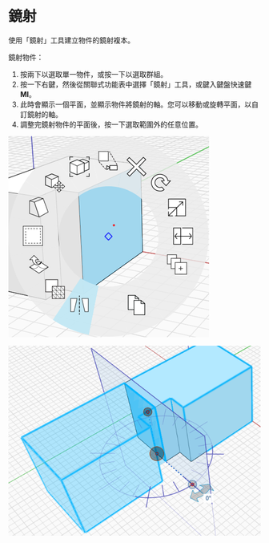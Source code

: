 # 鏡射

使用「鏡射」工具建立物件的鏡射複本。

鏡射物件：

1. 按兩下以選取單一物件，或按一下以選取群組。
2. 按一下右鍵，然後從關聯式功能表中選擇「鏡射」工具，或鍵入鍵盤快速鍵 **MI**。
3. 此時會顯示一個平面，並顯示物件將鏡射的軸。您可以移動或旋轉平面，以自訂鏡射的軸。
4. 調整完鏡射物件的平面後，按一下選取範圍外的任意位置。

![](../.gitbook/assets/mirror.png)

![](../.gitbook/assets/mirror2.png)

